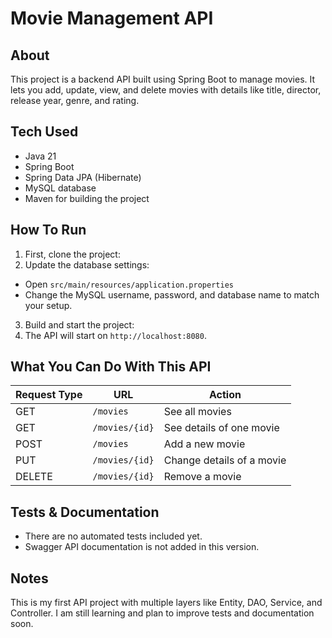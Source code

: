 # Movie Management API

## About

This project is a backend API built using Spring Boot to manage movies. It lets you add, update, view, and delete movies with details like title, director, release year, genre, and rating.

## Tech Used

- Java 21  
- Spring Boot  
- Spring Data JPA (Hibernate)  
- MySQL database  
- Maven for building the project  

## How To Run

1. First, clone the project:  
2. Update the database settings:  
- Open `src/main/resources/application.properties`  
- Change the MySQL username, password, and database name to match your setup.
3. Build and start the project:  
4. The API will start on `http://localhost:8080`.

## What You Can Do With This API

| Request Type | URL            | Action                  |
|--------------|----------------|-------------------------|
| GET          | `/movies`      | See all movies          |
| GET          | `/movies/{id}` | See details of one movie|
| POST         | `/movies`      | Add a new movie         |
| PUT          | `/movies/{id}` | Change details of a movie|
| DELETE       | `/movies/{id}` | Remove a movie          |

## Tests & Documentation

- There are no automated tests included yet.  
- Swagger API documentation is not added in this version.

## Notes

This is my first API project with multiple layers like Entity, DAO, Service, and Controller. I am still learning and plan to improve tests and documentation soon.
